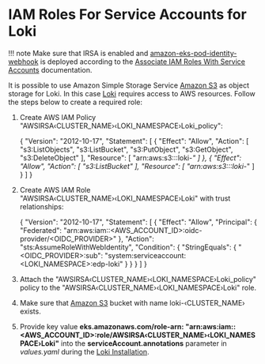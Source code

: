 # IAM Roles For Service Accounts for Loki

!!! note
    Make sure that IRSA is enabled and [amazon-eks-pod-identity-webhook](https://github.com/aws/amazon-eks-pod-identity-webhook/tree/master#amazon-eks-pod-identity-webhook) is deployed according to the [Associate IAM Roles With Service Accounts](./enable-irsa.md) documentation.

It is possible to use Amazon Simple Storage Service [Amazon S3](https://aws.amazon.com/s3/) as object storage for Loki.
In this case [Loki](https://grafana.com/docs/loki/latest/configuration/examples/#aws) requires access to AWS resources. Follow the steps below to create a required role:

1. Create AWS IAM Policy "AWSIRSA&#8249;CLUSTER_NAME&#8250;&#8249;LOKI_NAMESPACE&#8250;Loki_policy":


      {
          "Version": "2012-10-17",
          "Statement": [
              {
                  "Effect": "Allow",
                  "Action": [
                      "s3:ListObjects",
                      "s3:ListBucket",
                      "s3:PutObject",
                      "s3:GetObject",
                      "s3:DeleteObject"
                  ],
                  "Resource": [
                      "arn:aws:s3:::loki-*"
                  ]
              },
              {
                  "Effect": "Allow",
                  "Action": [
                      "s3:ListBucket"
                  ],
                  "Resource": [
                      "arn:aws:s3:::loki-*"
                  ]
              }
          ]
      }

2. Create AWS IAM Role "AWSIRSA&#8249;CLUSTER_NAME&#8250;&#8249;LOKI_NAMESPACE&#8250;Loki" with trust relationships:


      {
        "Version": "2012-10-17",
        "Statement": [
          {
            "Effect": "Allow",
            "Principal": {
              "Federated": "arn:aws:iam::<AWS_ACCOUNT_ID>:oidc-provider/<OIDC_PROVIDER>"
            },
            "Action": "sts:AssumeRoleWithWebIdentity",
            "Condition": {
              "StringEquals": {
                "<OIDC_PROVIDER>:sub": "system:serviceaccount:<LOKI_NAMESPACE>:edp-loki"
             }
           }
         }
       ]
      }


3. Attach the "AWSIRSA&#8249;CLUSTER_NAME&#8250;&#8249;LOKI_NAMESPACE&#8250;Loki_policy" policy to the "AWSIRSA&#8249;CLUSTER_NAME&#8250;&#8249;LOKI_NAMESPACE&#8250;Loki" role.

4. Make sure that [Amazon S3](https://aws.amazon.com/s3/) bucket with name loki-&#8249;CLUSTER_NAME&#8250; exists.

5. Provide key value **eks.amazonaws.com/role-arn: "arn:aws:iam::<AWS_ACCOUNT_ID>:role/AWSIRSA‹CLUSTER_NAME›‹LOKI_NAMESPACE›Loki"** into the **serviceAccount.annotations** parameter in *values.yaml* during the [Loki Installation](./install-loki.md#installation).
